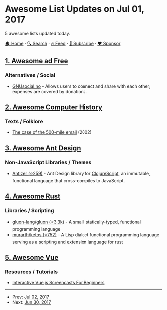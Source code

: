 # Awesome List Updates on Jul 01, 2017

5 awesome lists updated today.

[🏠 Home](/README.md) · [🔍 Search](https://www.trackawesomelist.com/search/) · [🔥 Feed](https://www.trackawesomelist.com/rss.xml) · [📮 Subscribe](https://trackawesomelist.us17.list-manage.com/subscribe?u=d2f0117aa829c83a63ec63c2f&id=36a103854c) · [❤️  Sponsor](https://github.com/sponsors/theowenyoung)



## [1. Awesome ad Free](/content/johnjago/awesome-ad-free/README.md)

### Alternatives / Social

*   [GNUsocial.no](https://gnusocial.no) - Allows users to connect and share with each other; expenses are covered by donations.

## [2. Awesome Computer History](/content/watson/awesome-computer-history/README.md)

### Texts / Folklore

*   [The case of the 500-mile email](https://www.ibiblio.org/harris/500milemail.html) (2002)

## [3. Awesome Ant Design](/content/websemantics/awesome-ant-design/README.md)

### Non-JavaScript Libraries / Themes

*   [Antizer (⭐259)](https://github.com/priornix/antizer) - Ant Design library for [ClojureScript](https://clojurescript.org/), an immutable, functional language that cross-compiles to JavaScript.

## [4. Awesome Rust](/content/rust-unofficial/awesome-rust/README.md)

### Libraries / Scripting

*   [gluon-lang/gluon (⭐3.3k)](https://github.com/gluon-lang/gluon) - A small, statically-typed, functional programming language
*   [murarth/ketos (⭐752)](https://github.com/murarth/ketos) - A Lisp dialect functional programming language serving as a scripting and extension language for rust

## [5. Awesome Vue](/content/vuejs/awesome-vue/README.md)

### Resources / Tutorials

*   [Interactive Vue.js Screencasts For Beginners](https://scrimba.com/playlist/playlist-38)

---

- Prev: [Jul 02, 2017](/content/2017/07/02/README.md)
- Next: [Jun 30, 2017](/content/2017/06/30/README.md)